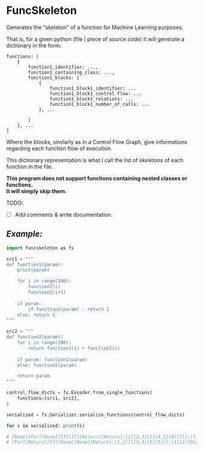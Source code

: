 # FuncSkeleton
Generates the "skeleton" of a function for Machine Learning purposes.

That is, for a given python (file | piece of source code) it will generate a dictionary in the form: 
```
functions: [
    {
        function1_identifier: ...,
        function1_containing_class: ...,
        function1_blocks: [
            {
                function1_block1_identifier: ...
                function1_block1_control_flow: ...
                function1_block1_relations: ...
                function1_block1_number_of_calls: ...
            }, ...
            
        ]
    }, ...
]

```
Where the *blocks*, similarly as in a Control Flow Graph, give informations regarding each function flow of execution.

This dictionary representation is what I call the list of *skeletons* of each function in the file.

**This program does not support functions containing nested classes or functions.**\
**It will simply skip them.**

TODO: 
- [ ] Add comments & write documentation.

## *Example:*
```python
import funcskeleton as fs

src1 = """
def function1(param):
    print(param)

    for i in range(100): 
        function2(i)
        function2(i+1)
    
    if param:
        if function2(param) : return 1
    else: return 2
"""

src2 = """
def function2(param):
    for i in range(100): 
        return function1(i) + function2(i)
    
    if param: function1(param)
    else: function2(param)

    return param
"""

control_flow_dicts = fs.Encoder.from_single_functions(
    functions=[src1, src2], 
) 

serialized = fs.Serializer.serialize_functions(control_flow_dicts)

for s in serialized: print(s)

# [None][For][None][If][If][Return][Return];[1][2,3][1][4,5][6][][];[1][1][2][0][1][0][0]
# [For][Return][If][None][None][Return];[1,2][][3,4][5][5][];[1][2][0][1][1][0]
```
